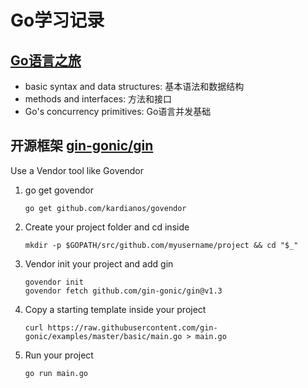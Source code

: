 # Go学习记录

## [Go语言之旅](https://tour.go-zh.org/welcome/1)

- basic syntax and data structures: 基本语法和数据结构
- methods and interfaces: 方法和接口
- Go's concurrency primitives: Go语言并发基础

## 开源框架 [gin-gonic/gin](https://github.com/gin-gonic/gin)

Use a Vendor tool like Govendor

1. go get govendor
    ```git
    go get github.com/kardianos/govendor
    ```
2. Create your project folder and cd inside
    ```git
    mkdir -p $GOPATH/src/github.com/myusername/project && cd "$_"
    ```
3. Vendor init your project and add gin
    ```git
    govendor init
    govendor fetch github.com/gin-gonic/gin@v1.3
    ```
4. Copy a starting template inside your project
    ```git
    curl https://raw.githubusercontent.com/gin-gonic/examples/master/basic/main.go > main.go
    ```
5. Run your project
    ```git
    go run main.go
    ```